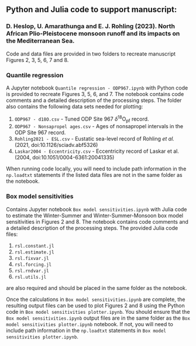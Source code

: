 ## Python and Julia code to support manuscript:
### D. Heslop, U. Amarathunga and E. J. Rohling (2023). North African Plio-Pleistocene monsoon runoff and its impacts on the Mediterranean Sea.

Code and data files are provided in two folders to recreate manuscript Figures 2, 3, 5, 6, 7 and 8.

### Quantile regression
A Jupyter notebook ```Quantile regression - ODP967.ipynb``` with Python code is provided to recreate Figures 3, 5, 6, and 7. The notebook contains code comments and a detailed description of the processing steps. The folder also contains the following data sets needed for plotting:
1. ```ODP967 - d18O.csv``` - Tuned ODP Site 967 $\delta^{18}\mathrm{O}_{\mathrm{pf}}$ record.
2. ```ODP967 - Nonsapropel ages.csv``` - Ages of nonsapropel intervals in the ODP Site 967 record.
3. ```Rohling2021 - ESL.csv``` - Eustatic sea-level record of Rohling *et al.* (2021, doi:10.1126/sciadv.abf5326)
4. ```Laskar2004 - Eccentricity.csv``` - Eccentricity record of Laskar et al. (2004, doi:10.1051/0004-6361:20041335)

When running code locally, you will need to include path information in the ```np.loadtxt``` statements if the listed data files are not in the same folder as the notebook.

### Box model sensitivities
Contains Jupyter notebook ```Box model sensitivities.ipynb``` with Julia code to estimate the Winter-Summer and Winter-Summer-Monsoon box model sensitivities in Figures 2 and 8.  The notebook contains code comments and a detailed description of the processing steps. The provided Julia code files:
1. ```rsl.constant.jl```
2. ```rsl.estimate.jl```
3. ```rsl.fixvar.jl```
4. ```rsl.forcing.jl```
5. ```rsl.rndvar.jl```
6. ```rsl.utils.jl```

are also required and should be placed in the same folder as the notebook.

Once the calculations in ```Box model sensitivities.ipynb``` are complete, the resulting output files can be used to plot Figures 2 and 8 using the Python code in ```Box model sensitivities plotter.ipynb```. You should ensure that the ```Box model sensitivities.ipynb``` output files are in the same folder as the ```Box model sensitivities plotter.ipynb``` notebook. If not, you will need to include path information in the ```np.loadtxt``` statements in ```Box model sensitivities plotter.ipynb```. 

 
